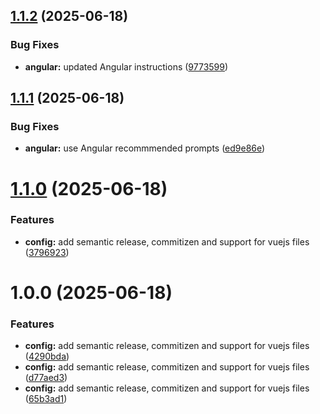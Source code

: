 ## [1.1.2](https://github.com/elecash/dotairc/compare/v1.1.1...v1.1.2) (2025-06-18)


### Bug Fixes

* **angular:** updated Angular instructions ([9773599](https://github.com/elecash/dotairc/commit/97735991cd9037806bca06bebe2024da2d4a6da3))

## [1.1.1](https://github.com/elecash/dotairc/compare/v1.1.0...v1.1.1) (2025-06-18)


### Bug Fixes

* **angular:** use Angular recommmended prompts ([ed9e86e](https://github.com/elecash/dotairc/commit/ed9e86e4ef2fa3ccc5812125bab2bb2593be56a9))

# [1.1.0](https://github.com/elecash/dotairc/compare/v1.0.3...v1.1.0) (2025-06-18)


### Features

* **config:** add semantic release, commitizen and support for vuejs files ([3796923](https://github.com/elecash/dotairc/commit/379692321fc5e71df240ac834517762806b114be))

# 1.0.0 (2025-06-18)


### Features

* **config:** add semantic release, commitizen and support for vuejs files ([4290bda](https://github.com/elecash/dotairc/commit/4290bda616a1b8ac426612ebcf4d2f9a1942446a))
* **config:** add semantic release, commitizen and support for vuejs files ([d77aed3](https://github.com/elecash/dotairc/commit/d77aed36bf43bfd680ac95293cb03bcaa3f1fcab))
* **config:** add semantic release, commitizen and support for vuejs files ([65b3ad1](https://github.com/elecash/dotairc/commit/65b3ad14c78469366508f24079f7134f2a8708a4))
